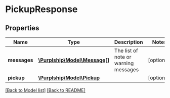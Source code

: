 # PickupResponse

## Properties

Name | Type | Description | Notes
------------ | ------------- | ------------- | -------------
**messages** | [**\Purplship\Model\Message[]**](Message.md) | The list of note or warning messages | [optional] 
**pickup** | [**\Purplship\Model\Pickup**](Pickup.md) |  | [optional] 

[[Back to Model list]](../README.md#documentation-for-models) [[Back to README]](../README.md)

